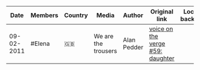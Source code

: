 |  Date    |  Members  |  Country  |            Media            |    Author      |  Original link  |  Local backup  |
|----------|-----------|-----------|-----------------------------|----------------|-----------------|----------------|
|09-02-2011|  #Elena   |  :uk:     |  We are the trousers        |    Alan Pedder |   [voice on the verge #59: daughter](http://web.archive.org/web/20110918220209/http://www.wearsthetrousers.com/2011/02/voice-on-the-verge-59-daughter/) |  |
